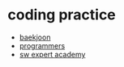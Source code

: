 # coding practice

- [baekjoon](https://www.acmicpc.net "백준 사이트")
- [programmers](https://programmers.co.kr "프로그래머스 사이트")
- [sw expert academy](https://swexpertacademy.com/main/main.do "sw 사이트")
